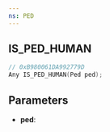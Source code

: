 ```yaml
---
ns: PED
---
```

## IS_PED_HUMAN

```c
// 0xB980061DA992779D
Any IS_PED_HUMAN(Ped ped);
```

## Parameters
* **ped**:

